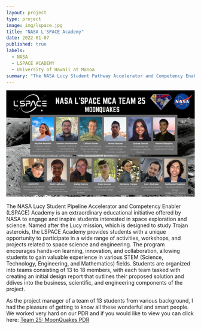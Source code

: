 ```yaml
---
layout: project
type: project
image: img/lspace.jpg
title: "NASA L'SPACE Academy"
date: 2022-01-07
published: true
labels:
  - NASA 
  - LSPACE ACADEMY
  - University of Hawaii at Manoa
summary: "The NASA Lucy Student Pathway Accelerator and Competency Enabler (L'SPACE) Academy is a free, online, interactive 12-week program that enables college students to gain insight into the space industry."
---
```

<img class="img-fluid" src="../img/TEAM 25_Group.jpg">

The NASA Lucy Student Pipeline Accelerator and Competency Enabler (LSPACE) Academy is an extraordinary educational initiative offered by NASA to engage and inspire students interested in space exploration and science. Named after the Lucy mission, which is designed to study Trojan asteroids, the LSPACE Academy provides students with a unique opportunity to participate in a wide range of activities, workshops, and projects related to space science and engineering. The program encourages hands-on learning, innovation, and collaboration, allowing students to gain valuable experience in various STEM (Science, Technology, Engineering, and Mathematics) fields. Students are organized into teams consisting of 13 to 18 members, with each team tasked with creating an initial design report that outlines their proposed solution and ddives into the business, scientific, and engineering components of the project. 

As the project manager of a team of 13 students from various background, I had the pleasure of getting to know all these wonderful and smart people. We worked very hard on our PDR and if you would like to view you can click here: [Team 25: MoonQuakes PDR](https://drive.google.com/file/d/1vMSHdxhNTzQjXQf2jV3Tp84pP1vnUbhn/view?usp=sharing)
